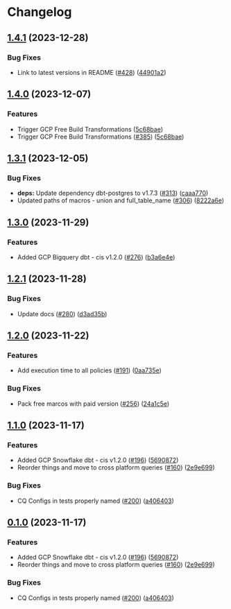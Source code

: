 # Changelog

## [1.4.1](https://github.com/cloudquery/policies-premium/compare/transformation-gcp-compliance-free-v1.4.0...transformation-gcp-compliance-free-v1.4.1) (2023-12-28)


### Bug Fixes

* Link to latest versions in README ([#428](https://github.com/cloudquery/policies-premium/issues/428)) ([44901a2](https://github.com/cloudquery/policies-premium/commit/44901a2be3ada54606fc928010ae9a15aaff7173))

## [1.4.0](https://github.com/cloudquery/policies-premium/compare/transformation-gcp-compliance-free-v1.3.1...transformation-gcp-compliance-free-v1.4.0) (2023-12-07)


### Features

* Trigger GCP Free Build Transformations ([5c68bae](https://github.com/cloudquery/policies-premium/commit/5c68bae0f30e4e57db5774300488d4b6ddd42c3b))
* Trigger GCP Free Build Transformations ([#385](https://github.com/cloudquery/policies-premium/issues/385)) ([5c68bae](https://github.com/cloudquery/policies-premium/commit/5c68bae0f30e4e57db5774300488d4b6ddd42c3b))

## [1.3.1](https://github.com/cloudquery/policies-premium/compare/transformation-gcp-compliance-free-v1.3.0...transformation-gcp-compliance-free-v1.3.1) (2023-12-05)


### Bug Fixes

* **deps:** Update dependency dbt-postgres to v1.7.3 ([#313](https://github.com/cloudquery/policies-premium/issues/313)) ([caaa770](https://github.com/cloudquery/policies-premium/commit/caaa770ed3ea2b4285a2d4af851bb05f1449e9b0))
* Updated paths of macros - union and full_table_name ([#306](https://github.com/cloudquery/policies-premium/issues/306)) ([8222a6e](https://github.com/cloudquery/policies-premium/commit/8222a6ed40a50a701e55a4a35d4187f116c4d24a))

## [1.3.0](https://github.com/cloudquery/policies-premium/compare/transformation-gcp-compliance-free-v1.2.1...transformation-gcp-compliance-free-v1.3.0) (2023-11-29)


### Features

* Added GCP Bigquery dbt - cis v1.2.0 ([#276](https://github.com/cloudquery/policies-premium/issues/276)) ([b3a6e4e](https://github.com/cloudquery/policies-premium/commit/b3a6e4ed2ee147523785211a1e6f797b51727b88))

## [1.2.1](https://github.com/cloudquery/policies-premium/compare/transformation-gcp-compliance-free-v1.2.0...transformation-gcp-compliance-free-v1.2.1) (2023-11-28)


### Bug Fixes

* Update docs ([#280](https://github.com/cloudquery/policies-premium/issues/280)) ([d3ad35b](https://github.com/cloudquery/policies-premium/commit/d3ad35bc6ac54875e124632194e38b04e490bec9))

## [1.2.0](https://github.com/cloudquery/policies-premium/compare/transformation-gcp-compliance-free-v1.1.0...transformation-gcp-compliance-free-v1.2.0) (2023-11-22)


### Features

* Add execution time to all policies ([#191](https://github.com/cloudquery/policies-premium/issues/191)) ([0aa735e](https://github.com/cloudquery/policies-premium/commit/0aa735ee397a1f290a1226df378e25d4050289f9))


### Bug Fixes

* Pack free marcos with paid version ([#256](https://github.com/cloudquery/policies-premium/issues/256)) ([24a1c5e](https://github.com/cloudquery/policies-premium/commit/24a1c5e95841ec9120b08016d7c5cceb27363866))

## [1.1.0](https://github.com/cloudquery/policies-premium/compare/transformation-gcp-compliance-free-v1.0.0...transformation-gcp-compliance-free-v1.1.0) (2023-11-17)


### Features

* Added GCP Snowflake dbt - cis v1.2.0 ([#196](https://github.com/cloudquery/policies-premium/issues/196)) ([5690872](https://github.com/cloudquery/policies-premium/commit/569087228a4e55d9593d0cbeb58338833f20bc42))
* Reorder things and move to cross platform queries ([#160](https://github.com/cloudquery/policies-premium/issues/160)) ([2e9e699](https://github.com/cloudquery/policies-premium/commit/2e9e6995991e12f4e6df7b73e6f7d662b0f56430))


### Bug Fixes

* CQ Configs in tests properly named ([#200](https://github.com/cloudquery/policies-premium/issues/200)) ([a406403](https://github.com/cloudquery/policies-premium/commit/a406403f61edb945afed9d589e93ffb56b22b8b8))

## [0.1.0](https://github.com/cloudquery/policies-premium/compare/transformation-gcp-compliance-free-v0.0.1...transformation-gcp-compliance-free-v0.1.0) (2023-11-17)


### Features

* Added GCP Snowflake dbt - cis v1.2.0 ([#196](https://github.com/cloudquery/policies-premium/issues/196)) ([5690872](https://github.com/cloudquery/policies-premium/commit/569087228a4e55d9593d0cbeb58338833f20bc42))
* Reorder things and move to cross platform queries ([#160](https://github.com/cloudquery/policies-premium/issues/160)) ([2e9e699](https://github.com/cloudquery/policies-premium/commit/2e9e6995991e12f4e6df7b73e6f7d662b0f56430))


### Bug Fixes

* CQ Configs in tests properly named ([#200](https://github.com/cloudquery/policies-premium/issues/200)) ([a406403](https://github.com/cloudquery/policies-premium/commit/a406403f61edb945afed9d589e93ffb56b22b8b8))
